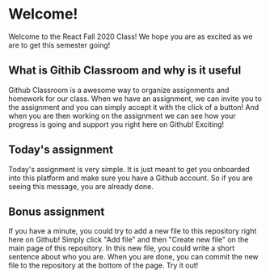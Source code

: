 # Welcome!

Welcome to the React Fall 2020 Class! We hope you are as excited as we are to get this semester going! 

## What is Githib Classroom and why is it useful
Github Classroom is a awesome way to organize assignments and homework for our class. When we have an assignment, we can invite you to the assignment and you can simply accept it with the click of a button! And when you are then working on the assignment we can see how your progress is going and support you right here on Github! Exciting!

## Today's assignment
Today's assignment is very simple. It is just meant to get you onboarded into this platform and make sure you have a Github account. So if you are seeing this message, you are already done.

## Bonus assignment
If you have a minute, you could try to add a new file to this repository right here on Github! Simply click "Add file" and then "Create new file" on the main page of this repository. 
In this new file, you could write a short sentence about who you are. When you are done, you can commit the new file to the repository at the bottom of the page. Try it out!

